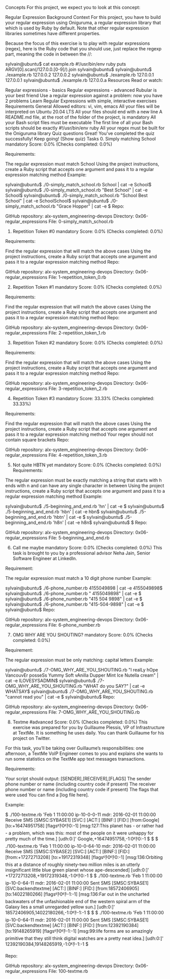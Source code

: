 Concepts
For this project, we expect you to look at this concept:

Regular Expression
Background Context
For this project, you have to build your regular expression using Oniguruma, a regular expression library that which is used by Ruby by default. Note that other regular expression libraries sometimes have different properties.

Because the focus of this exercise is to play with regular expressions (regex), here is the Ruby code that you should use, just replace the regexp part, meaning the code in between the //:

sylvain@ubuntu$ cat example.rb
#!/usr/bin/env ruby
puts ARGV[0].scan(/127.0.0.[0-9]/).join
sylvain@ubuntu$
sylvain@ubuntu$ ./example.rb 127.0.0.2
127.0.0.2
sylvain@ubuntu$ ./example.rb 127.0.0.1
127.0.0.1
sylvain@ubuntu$ ./example.rb 127.0.0.a
Resources
Read or watch:

Regular expressions - basics
Regular expressions - advanced
Rubular is your best friend
Use a regular expression against a problem: now you have 2 problems
Learn Regular Expressions with simple, interactive exercises
Requirements
General
Allowed editors: vi, vim, emacs
All your files will be interpreted on Ubuntu 20.04 LTS
All your files should end with a new line
A README.md file, at the root of the folder of the project, is mandatory
All your Bash script files must be executable
The first line of all your Bash scripts should be exactly #!/usr/bin/env ruby
All your regex must be built for the Oniguruma library
Quiz questions
Great! You've completed the quiz successfully! Keep going! (Show quiz)
Tasks
0. Simply matching School
mandatory
Score: 0.0% (Checks completed: 0.0%)


Requirements:

The regular expression must match School
Using the project instructions, create a Ruby script that accepts one argument and pass it to a regular expression matching method
Example:

sylvain@ubuntu$ ./0-simply_match_school.rb School | cat -e
School$
sylvain@ubuntu$ ./0-simply_match_school.rb "Best School" | cat -e
School$
sylvain@ubuntu$ ./0-simply_match_school.rb "School Best School" | cat -e
SchoolSchool$
sylvain@ubuntu$ ./0-simply_match_school.rb "Grace Hopper" | cat -e
$
Repo:

GitHub repository: alx-system_engineering-devops
Directory: 0x06-regular_expressions
File: 0-simply_match_school.rb
    
1. Repetition Token #0
mandatory
Score: 0.0% (Checks completed: 0.0%)


Requirements:

Find the regular expression that will match the above cases
Using the project instructions, create a Ruby script that accepts one argument and pass it to a regular expression matching method
Repo:

GitHub repository: alx-system_engineering-devops
Directory: 0x06-regular_expressions
File: 1-repetition_token_0.rb
    
2. Repetition Token #1
mandatory
Score: 0.0% (Checks completed: 0.0%)


Requirements:

Find the regular expression that will match the above cases
Using the project instructions, create a Ruby script that accepts one argument and pass it to a regular expression matching method
Repo:

GitHub repository: alx-system_engineering-devops
Directory: 0x06-regular_expressions
File: 2-repetition_token_1.rb
    
3. Repetition Token #2
mandatory
Score: 0.0% (Checks completed: 0.0%)


Requirements:

Find the regular expression that will match the above cases
Using the project instructions, create a Ruby script that accepts one argument and pass it to a regular expression matching method
Repo:

GitHub repository: alx-system_engineering-devops
Directory: 0x06-regular_expressions
File: 3-repetition_token_2.rb
    
4. Repetition Token #3
mandatory
Score: 33.33% (Checks completed: 33.33%)


Requirements:

Find the regular expression that will match the above cases
Using the project instructions, create a Ruby script that accepts one argument and pass it to a regular expression matching method
Your regex should not contain square brackets
Repo:

GitHub repository: alx-system_engineering-devops
Directory: 0x06-regular_expressions
File: 4-repetition_token_3.rb
    
5. Not quite HBTN yet
mandatory
Score: 0.0% (Checks completed: 0.0%)
Requirements:

The regular expression must be exactly matching a string that starts with h ends with n and can have any single character in between
Using the project instructions, create a Ruby script that accepts one argument and pass it to a regular expression matching method
Example:

sylvain@ubuntu$ ./5-beginning_and_end.rb 'hn' | cat -e
$
sylvain@ubuntu$ ./5-beginning_and_end.rb 'hbn' | cat -e
hbn$
sylvain@ubuntu$ ./5-beginning_and_end.rb 'hbtn' | cat -e
$
sylvain@ubuntu$ ./5-beginning_and_end.rb 'h8n' | cat -e
h8n$
sylvain@ubuntu$
$
Repo:

GitHub repository: alx-system_engineering-devops
Directory: 0x06-regular_expressions
File: 5-beginning_and_end.rb
    
6. Call me maybe
mandatory
Score: 0.0% (Checks completed: 0.0%)
This task is brought to you by a professional advisor Neha Jain, Senior Software Engineer at LinkedIn.

Requirement:

The regular expression must match a 10 digit phone number
Example:

sylvain@ubuntu$ ./6-phone_number.rb 4155049898 | cat -e
4155049898$
sylvain@ubuntu$ ./6-phone_number.rb " 4155049898" | cat -e
$
sylvain@ubuntu$ ./6-phone_number.rb "415 504 9898" | cat -e
$
sylvain@ubuntu$ ./6-phone_number.rb "415-504-9898" | cat -e
$
sylvain@ubuntu$
Repo:

GitHub repository: alx-system_engineering-devops
Directory: 0x06-regular_expressions
File: 6-phone_number.rb
    
7. OMG WHY ARE YOU SHOUTING?
mandatory
Score: 0.0% (Checks completed: 0.0%)


Requirement:

The regular expression must be only matching: capital letters
Example:

sylvain@ubuntu$ ./7-OMG_WHY_ARE_YOU_SHOUTING.rb "I realLy hOpe VancouvEr posseSs Yummy Soft vAnilla Dupper Mint Ice Nutella cream" | cat -e
ILOVESYSADMIN$
sylvain@ubuntu$ ./7-OMG_WHY_ARE_YOU_SHOUTING.rb "WHAT do you SAY?" | cat -e
WHATSAY$
sylvain@ubuntu$ ./7-OMG_WHY_ARE_YOU_SHOUTING.rb "cannot read you" | cat -e
$
sylvain@ubuntu$
Repo:

GitHub repository: alx-system_engineering-devops
Directory: 0x06-regular_expressions
File: 7-OMG_WHY_ARE_YOU_SHOUTING.rb
    
8. Textme
#advanced
Score: 0.0% (Checks completed: 0.0%)
This exercise was prepared for you by Guillaume Plessis, VP of Infrastructure at TextMe. It is something he uses daily. You can thank Guillaume for his project on Twitter.

For this task, you’ll be taking over Guillaume’s responsibilities: one afternoon, a TextMe VoIP Engineer comes to you and explains she wants to run some statistics on the TextMe app text messages transactions.

Requirements:

Your script should output: [SENDER],[RECEIVER],[FLAGS]
The sender phone number or name (including country code if present)
The receiver phone number or name (including country code if present)
The flags that were used
You can find a [log file here].

Example:

$ ./100-textme.rb 'Feb 1 11:00:00 ip-10-0-0-11 mdr: 2016-02-01 11:00:00 Receive SMS [SMSC:SYBASE1] [SVC:] [ACT:] [BINF:] [FID:] [from:Google] [to:+16474951758] [flags:-1:0:-1:0:-1] [msg:127:This planet has - or rather had - a problem, which was this: most of the people on it were unhappy for pretty much of the time.] [udh:0:]'
Google,+16474951758,-1:0:-1:0:-1
$
$
$ ./100-textme.rb 'Feb 1 11:00:00 ip-10-0-64-10 mdr: 2016-02-01 11:00:00 Receive SMS [SMSC:SYBASE2] [SVC:] [ACT:] [BINF:] [FID:] [from:+17272713208] [to:+19172319348] [flags:-1:0:-1:0:-1] [msg:136:Orbiting this at a distance of roughly ninety-two million miles is an utterly insignificant little blue green planet whose ape-descended] [udh:0:]'
+17272713208,+19172319348,-1:0:-1:0:-1
$
$ ./100-textme.rb 'Feb 1 11:00:00 ip-10-0-64-11 mdr: 2016-02-01 11:00:00 Sent SMS [SMSC:SYBASE1] [SVC:backendtextme] [ACT:] [BINF:] [FID:] [from:18572406905] [to:14022180266] [flags:-1:0:-1:-1:-1] [msg:136:Far out in the uncharted backwaters of the unfashionable end of the western spiral arm of the Galaxy lies a small unregarded yellow sun.] [udh:0:]'
18572406905,14022180266,-1:0:-1:-1:-1
$
$
$ ./100-textme.rb 'Feb 1 11:00:00 ip-10-0-64-11 mdr: 2016-02-01 11:00:00 Sent SMS [SMSC:SYBASE1] [SVC:backendtextme] [ACT:] [BINF:] [FID:] [from:12392190384] [to:19148265919] [flags:-1:0:-1:-1:-1] [msg:99:life forms are so amazingly primitive that they still think digital watches are a pretty neat idea.] [udh:0:]'
12392190384,19148265919,-1:0:-1:-1:-1
$

Repo:

GitHub repository: alx-system_engineering-devops
Directory: 0x06-regular_expressions
File: 100-textme.rb
